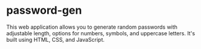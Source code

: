 # password-gen
This web application allows you to generate random passwords with adjustable length, options for numbers, symbols, and uppercase letters. It's built using HTML, CSS, and JavaScript.
